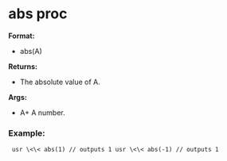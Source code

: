# abs proc
**Format:**
+   abs(A)
<!-- -->
**Returns:**
+   The absolute value of A.
<!-- -->
**Args:**
+   A+ A number.
### Example:

```
 usr \<\< abs(1) // outputs 1 usr \<\< abs(-1) // outputs 1

```
